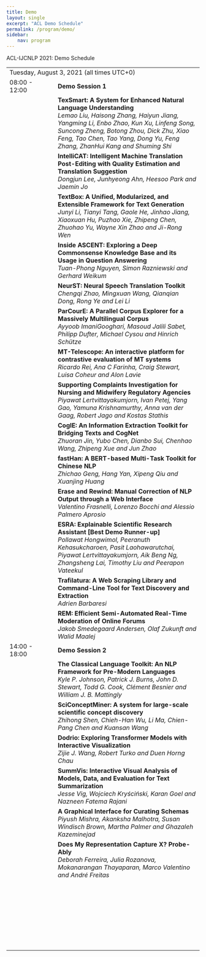 ```yaml
---
title: Demo 
layout: single
excerpt: "ACL Demo Schedule"
permalink: /program/demo/
sidebar: 
    nav: program
---
```


ACL-IJCNLP 2021: Demo Schedule

<table border="0">
<tr>
<td colspan="2">Tuesday, August 3, 2021 (all times UTC+0)</td>
</tr>
<tr>
<td width="25%">08:00 - 12:00</td>
<td><b>Demo Session 1</b></td>
</tr>
<tr>
<td valign="top"></td> 
<td><b>TexSmart: A System for Enhanced Natural Language Understanding</b><br/>
<i>Lemao Liu, Haisong Zhang, Haiyun Jiang, Yangming Li, Enbo Zhao, Kun Xu, Linfeng Song, Suncong Zheng, Botong Zhou, Dick Zhu, Xiao Feng, Tao Chen, Tao Yang, Dong Yu, Feng Zhang, ZhanHui Kang and Shuming Shi</i>
</td>
</tr>
<tr>
<td valign="top"></td> 
<td><b>IntelliCAT: Intelligent Machine Translation Post-Editing with Quality Estimation and Translation Suggestion</b><br/>
<i>Dongjun Lee, Junhyeong Ahn, Heesoo Park and Jaemin Jo</i>
</td>
</tr>
<tr>
<td valign="top"></td> 
<td><b>TextBox: A Unified, Modularized, and Extensible Framework for Text Generation</b><br/>
<i>Junyi Li, Tianyi Tang, Gaole He, Jinhao Jiang, Xiaoxuan Hu, Puzhao Xie, Zhipeng Chen, Zhuohao Yu, Wayne Xin Zhao and Ji-Rong Wen
</i>
</td>
</tr>
<tr>
<td valign="top"></td> 
<td><b>
Inside ASCENT: Exploring a Deep Commonsense Knowledge Base and its Usage in Question Answering</b><br/>
<i>Tuan-Phong Nguyen, Simon Razniewski and Gerhard Weikum</i>
</td>
</tr>
<tr>
<td valign="top"></td> 
<td><b>NeurST: Neural Speech Translation Toolkit</b><br/>
<i>Chengqi Zhao, Mingxuan Wang, Qianqian Dong, Rong Ye and Lei Li</i>
</td>
</tr>
<tr>
<td valign="top"></td> 
<td><b>ParCourE: A Parallel Corpus Explorer for a Massively Multilingual Corpus</b><br/>
<i>Ayyoob ImaniGooghari, Masoud Jalili Sabet, Philipp Dufter, Michael Cysou and Hinrich Sch&#252;tze</i>
</td>
</tr>
<tr>
<td valign="top"></td> 
<td><b>
MT-Telescope: An interactive platform for contrastive evaluation of MT systems</b><br/>
<i>Ricardo Rei, Ana C Farinha, Craig Stewart, Luisa Coheur and Alon Lavie</i>
</td>
</tr>
<tr>
<td valign="top"></td> 
<td><b>Supporting Complaints Investigation for Nursing and Midwifery Regulatory Agencies</b><br/>
<i>Piyawat Lertvittayakumjorn, Ivan Petej, Yang Gao, Yamuna Krishnamurthy, Anna van der Gaag, Robert Jago and Kostas Stathis
</i>
</td>
</tr>
<tr>
<td valign="top"></td> 
<td><b>CogIE: An Information Extraction Toolkit for Bridging Texts and CogNet</b><br/>
<i>Zhuoran Jin, Yubo Chen, Dianbo Sui, Chenhao Wang, Zhipeng Xue and Jun Zhao</i>
</td>
</tr>
<tr>
<td valign="top"></td> 
<td><b>fastHan: A BERT-based Multi-Task Toolkit for Chinese NLP</b><br/>
<i>Zhichao Geng, Hang Yan, Xipeng Qiu and Xuanjing Huang</i>
</td>
</tr>
<tr>
<td valign="top"></td> 
<td><b>Erase and Rewind: Manual Correction of NLP Output through a Web Interface</b><br/>
<i>Valentino Frasnelli, Lorenzo Bocchi and Alessio Palmero Aprosio</i>
</td>
</tr>
<tr>
<td valign="top"></td> 
<td><b>ESRA: Explainable Scientific Research Assistant [Best Demo Runner-up]</b><br/>
<i>Pollawat Hongwimol, Peeranuth Kehasukcharoen, Pasit Laohawarutchai, Piyawat Lertvittayakumjorn, Aik Beng Ng, Zhangsheng Lai, Timothy Liu and Peerapon Vateekul</i>
</td>
</tr>
<tr>
<td valign="top"></td> 
<td><b>Trafilatura: A Web Scraping Library and Command-Line Tool for Text Discovery and Extraction</b><br/>
<i>Adrien Barbaresi</i>
</td>
</tr>
<tr>
<td valign="top"></td> 
<td><b>REM: Efficient Semi-Automated Real-Time Moderation of Online Forums</b><br/>
<i>Jakob Smedegaard Andersen, Olaf Zukunft and Walid Maalej</i>
</td>
</tr>
<tr>
<td width="25%">14:00 - 18:00</td>
<td><b>Demo Session 2</b></td>
</tr>
<tr>
<td valign="top"></td> 
<td><b>The Classical Language Toolkit: An NLP Framework for Pre-Modern Languages</b><br/>
<i>Kyle P. Johnson, Patrick J. Burns, John D. Stewart, Todd G. Cook, Cl&#233;ment Besnier and William J. B. Mattingly</i>
</td>
</tr>
<tr>
<td valign="top"></td> 
<td><b>SciConceptMiner: A system for large-scale scientific concept discovery</b><br/>
<i>Zhihong Shen, Chieh-Han Wu, Li Ma, Chien-Pang Chen and Kuansan Wang</i>
</td>
</tr>
<tr>
<td valign="top"></td> 
<td><b>
Dodrio: Exploring Transformer Models with Interactive Visualization</b><br/>
<i>Zijie J. Wang, Robert Turko and Duen Horng Chau</i>
</td>
</tr>
<tr>
<td valign="top"></td> 
<td><b>SummVis: Interactive Visual Analysis of Models, Data, and Evaluation for Text Summarization</b><br/>
<i>Jesse Vig, Wojciech Kry&#347;ci&#324;ski, Karan Goel and Nazneen Fatema Rajani</i>
</td>
</tr>
<tr>
<td valign="top"></td> 
<td><b>A Graphical Interface for Curating Schemas</b><br/>
<i>Piyush Mishra, Akanksha Malhotra, Susan Windisch Brown, Martha Palmer and Ghazaleh Kazeminejad</i>
</td>
</tr>
<tr>
<td valign="top"></td> 
<td><b>
Does My Representation Capture X? Probe-Ably</b><br/>
<i>Deborah Ferreira, Julia Rozanova, Mokanarangan Thayaparan, Marco Valentino and Andr&#233; Freitas</i>
</td>
</tr>
<tr>
<td valign="top"></td> 
<td><b></b><br/>
<i></i>
</td>
</tr>
<tr>
<td valign="top"></td> 
<td><b></b><br/>
<i></i>
</td>
</tr>
<tr>
<td valign="top"></td> 
<td><b></b><br/>
<i></i>
</td>
</tr>
<tr>
<td valign="top"></td> 
<td><b></b><br/>
<i></i>
</td>
</tr>
<tr>
<td valign="top"></td> 
<td><b></b><br/>
<i></i>
</td>
</tr>
<tr>
<td valign="top"></td> 
<td><b></b><br/>
<i></i>
</td>
</tr>
<tr>
<td valign="top"></td> 
<td><b></b><br/>
<i></i>
</td>
</tr>
</table>
